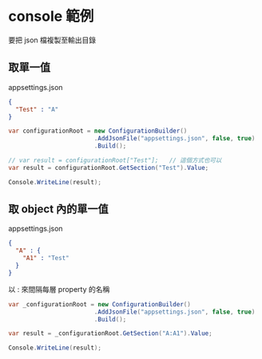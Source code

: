 # console 範例

要把 json 檔複製至輸出目錄

## 取單一值

appsettings.json

```json
{
  "Test" : "A"
}
```

```csharp
var configurationRoot = new ConfigurationBuilder()
                        .AddJsonFile("appsettings.json", false, true)
                        .Build();

// var result = configurationRoot["Test"];   // 這個方式也可以
var result = configurationRoot.GetSection("Test").Value;

Console.WriteLine(result);
```

## 取 object 內的單一值

appsettings.json

```json
{
  "A" : {
    "A1" : "Test"
  }
}
```

以 : 來間隔每層 property 的名稱

```csharp
var _configurationRoot = new ConfigurationBuilder()
                        .AddJsonFile("appsettings.json", false, true)
                        .Build();

var result = _configurationRoot.GetSection("A:A1").Value;

Console.WriteLine(result);
```
